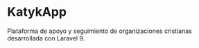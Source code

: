 # KatykApp
Plataforma de apoyo y seguimiento de organizaciones cristianas desarrollada con Laravel 9.
